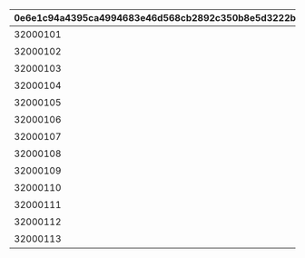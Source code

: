 |0e6e1c94a4395ca4994683e46d568cb2892c350b8e5d3222bb5096efc5d3d42c|1b3a3ec23fc025693cf363789f208501e37ac2100d459759c739877046b4e3dd|a0e559bca5518f63a96b1e025f357067c7e11df63d54f6143beb6e64d7b27f58|502a7cb826a5b852f3ac7269fe69763ede967d60287b079b18372b6a6633b0f8|64980a4d824d1937bb99ac5e343c64632f0d623be26e2bf296d15a4c3b985333|502133fae44f8d154bdee0e42b76b2392ed5f79e1bb60415848d054109df2587|2dff9a20b2de575a66b166ca473e82444adacf4a2cf16e19962c1d2bb0a56727|4a55d3e034af12f14f8b7f05ac3265b27c25f39ae097a4b05cacf70aff61dcf2|089a075e03e3ab3cff2a3d6e5ec1a54d79ed5b1bcaf6d362da04e85a7b71b06b|
| --- | --- | --- | --- | --- | --- | --- | --- | --- |
|32000101|1|1002|7008|1010|全プレイヤーでバンディ・シスターズを合計500,000回倒そう|500000|32000101|1|
|32000102|2|1002|7008|1010|全プレイヤーでバンディ・シスターズを合計750,000回倒そう|750000|32000102|1|
|32000103|3|1002|7008|1010|全プレイヤーでバンディ・シスターズを合計1,000,000回倒そう|1000000|32000103|1|
|32000104|4|1003|7008|1010|全プレイヤーでフレイヤを合計500,000回倒そう|500000|32000104|1|
|32000105|5|1003|7008|1010|全プレイヤーでフレイヤを合計750,000回倒そう|750000|32000105|1|
|32000106|6|1003|7008|1010|全プレイヤーでフレイヤを合計1,000,000回倒そう|1000000|32000106|1|
|32000107|7|1004|7008|1010|全プレイヤーでアラクネを合計1,000,000回倒そう|1000000|32000107|0|
|32000108|8|1004|7008|1010|全プレイヤーでアラクネを合計1,500,000回倒そう|1500000|32000108|0|
|32000109|9|1004|7008|1010|全プレイヤーでアラクネを合計2,000,000回倒そう|2000000|32000109|0|
|32000110|10|1001|7007|1009|宝石蜘蛛の群れに1回挑戦しよう|1|32000110|1|
|32000111|11|1002|7007|1009|バンディ・シスターズを1回倒そう|1|32000111|1|
|32000112|12|1003|7007|1009|フレイヤを1回倒そう|1|32000112|1|
|32000113|13|1004|7007|1009|アラクネを1回倒そう|1|32000113|0|